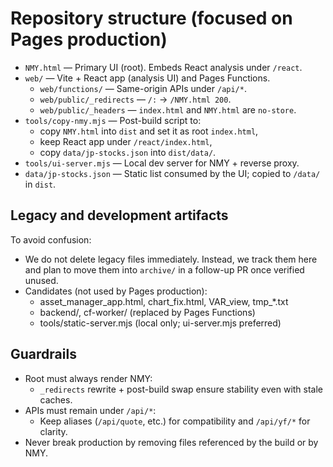 ﻿# Repository structure (focused on Pages production)

- `NMY.html` — Primary UI (root). Embeds React analysis under `/react`.
- `web/` — Vite + React app (analysis UI) and Pages Functions.
  - `web/functions/` — Same-origin APIs under `/api/*`.
  - `web/public/_redirects` — `/:` → `/NMY.html 200`.
  - `web/public/_headers` — `index.html` and `NMY.html` are `no-store`.
- `tools/copy-nmy.mjs` — Post-build script to:
  - copy `NMY.html` into `dist` and set it as root `index.html`,
  - keep React app under `/react/index.html`,
  - copy `data/jp-stocks.json` into `dist/data/`.
- `tools/ui-server.mjs` — Local dev server for NMY + reverse proxy.
- `data/jp-stocks.json` — Static list consumed by the UI; copied to `/data/` in `dist`.

## Legacy and development artifacts

To avoid confusion:
- We do not delete legacy files immediately. Instead, we track them here and plan to move them into `archive/` in a follow-up PR once verified unused.
- Candidates (not used by Pages production):
  - asset_manager_app.html, chart_fix.html, VAR_view, tmp_*.txt
  - backend/, cf-worker/ (replaced by Pages Functions)
  - tools/static-server.mjs (local only; ui-server.mjs preferred)

## Guardrails

- Root must always render NMY:
  - `_redirects` rewrite + post-build swap ensure stability even with stale caches.
- APIs must remain under `/api/*`:
  - Keep aliases (`/api/quote`, etc.) for compatibility and `/api/yf/*` for clarity.
- Never break production by removing files referenced by the build or by NMY.
